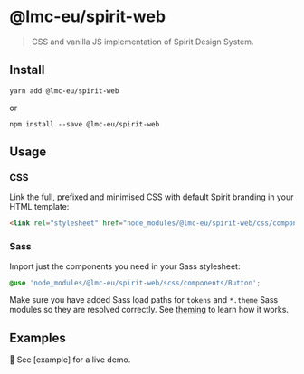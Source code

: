 # @lmc-eu/spirit-web

> CSS and vanilla JS implementation of Spirit Design System.

## Install

```shell
yarn add @lmc-eu/spirit-web
```

or

```shell
npm install --save @lmc-eu/spirit-web
```

## Usage

### CSS

Link the full, prefixed and minimised CSS with default Spirit branding in your
HTML template:

```html
<link rel="stylesheet" href="node_modules/@lmc-eu/spirit-web/css/components.min.css" />
```

### Sass

Import just the components you need in your Sass stylesheet:

```scss
@use 'node_modules/@lmc-eu/spirit-web/scss/components/Button';
```

Make sure you have added Sass load paths for `tokens` and `*.theme` Sass
modules so they are resolved correctly. See [theming] to learn how it works.

## Examples

👀 See [example] for a live demo.

[theming]: https://github.com/lmc-eu/spirit-design-system/blob/main/src/web/THEMING.md
[examples]: https://lmc-eu.github.io/spirit-design-system/web/
